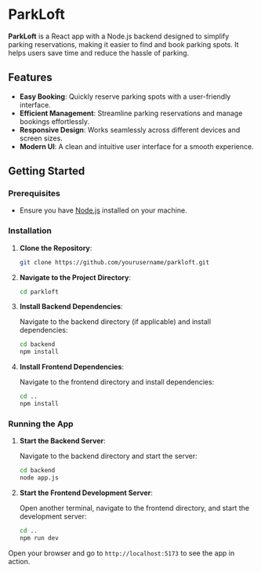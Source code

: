 # ParkLoft

**ParkLoft** is a React app with a Node.js backend designed to simplify parking reservations, making it easier to find and book parking spots. It helps users save time and reduce the hassle of parking.

## Features

- **Easy Booking**: Quickly reserve parking spots with a user-friendly interface.
- **Efficient Management**: Streamline parking reservations and manage bookings effortlessly.
- **Responsive Design**: Works seamlessly across different devices and screen sizes.
- **Modern UI**: A clean and intuitive user interface for a smooth experience.

## Getting Started

### Prerequisites

- Ensure you have [Node.js](https://nodejs.org/) installed on your machine.

### Installation

1. **Clone the Repository**:

    ```bash
    git clone https://github.com/yourusername/parkloft.git
    ```

2. **Navigate to the Project Directory**:

    ```bash
    cd parkloft
    ```

3. **Install Backend Dependencies**:

    Navigate to the backend directory (if applicable) and install dependencies:

    ```bash
    cd backend
    npm install
    ```

4. **Install Frontend Dependencies**:

    Navigate to the frontend directory and install dependencies:

    ```bash
    cd ..
    npm install
    ```

### Running the App

1. **Start the Backend Server**:

    Navigate to the backend directory and start the server:

    ```bash
    cd backend
    node app.js
    ```

2. **Start the Frontend Development Server**:

    Open another terminal, navigate to the frontend directory, and start the development server:

    ```bash
    cd ..
    npm run dev
    ```

Open your browser and go to `http://localhost:5173` to see the app in action.
